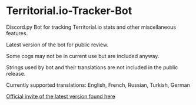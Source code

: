 # Territorial.io-Tracker-Bot
Discord.py Bot for tracking Territorial.io stats and other miscellaneous features.

Latest version of the bot for public review.

Some cogs may not be in current use but are included anyway.

Strings used by bot and their translations are not included in the public release.

Currently supported translations: English, French, Russian, Turkish, German

[Official invite of the latest version found here](https://discord.com/api/oauth2/authorize?client_id=844800624028549120&permissions=388160&scope=bot)

